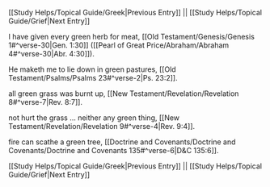 [[Study Helps/Topical Guide/Greek|Previous Entry]]  ||  [[Study Helps/Topical Guide/Grief|Next Entry]]

 I have given every green herb for meat, [[Old Testament/Genesis/Genesis 1#^verse-30|Gen. 1:30]] ([[Pearl of Great Price/Abraham/Abraham 4#^verse-30|Abr. 4:30]]).

 He maketh me to lie down in green pastures, [[Old Testament/Psalms/Psalms 23#^verse-2|Ps. 23:2]].

 all green grass was burnt up, [[New Testament/Revelation/Revelation 8#^verse-7|Rev. 8:7]].

 not hurt the grass ... neither any green thing, [[New Testament/Revelation/Revelation 9#^verse-4|Rev. 9:4]].

 fire can scathe a green tree, [[Doctrine and Covenants/Doctrine and Covenants/Doctrine and Covenants 135#^verse-6|D&C 135:6]].

[[Study Helps/Topical Guide/Greek|Previous Entry]]  ||  [[Study Helps/Topical Guide/Grief|Next Entry]]